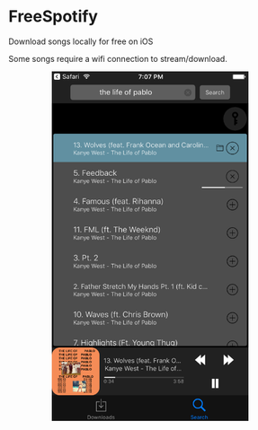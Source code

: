 # FreeSpotify 
Download songs locally for free on iOS 

Some songs require a wifi connection to stream/download.

<p align="center">
  <img src="https://github.com/stokatyan/FreeSpotify/blob/master/Screen%20Shot.png" width="350"/>
</p>
